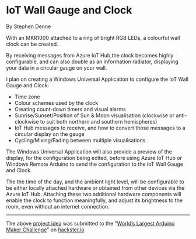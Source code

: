 # IoT Wall Gauge and Clock
By Stephen Denne

With an MKR1000 attached to a ring of bright RGB LEDs, a colourful wall
clock can be created.

By receiving messages from Azure IoT Hub,the clock becomes highly
configurable, and can also double as an information radiator, displaying
your data in a circular gauge on your wall.

I plan on creating a Windows Universal Application to configure the IoT
Wall Gauge and Clock:

- Time zone
- Colour schemes used by the clock
- Creating count-down timers and visual alarms
- Sunrise/Sunset/Position of Sun & Moon visualisation (clockwise or
  anti-clockwise to suit both northern and southern hemispheres)
- IoT Hub messages to receive, and how to convert those messages to a
  circular display on the gauge
- Cycling/Mixing/Fading between multiple visualisations

The Windows Universal Application will also provide a preview of the
display, for the configuration being edited, before using Azure IoT Hub or
Windows Remote Arduino to send the configuration to the IoT Wall Gauge and
Clock.

The the time of the day, and the ambient light level, will be configurable
to be either locally attached hardware or obtained from other devices via
the Azure IoT Hub. Attaching these two additional hardware components will
enable the clock to function meaningfully, and adjust its brightness to the
room, even without an internet connection.

---------------------------------------------------------------------------

The above [project idea](https://www.hackster.io/challenges/arduino-microsoft-maker/ideas/1045)
was submitted to the "[World’s Largest Arduino Maker Challenge](https://www.hackster.io/challenges/arduino-microsoft-maker)"
on [hackster.io](https://www.hackster.io/)
